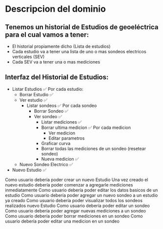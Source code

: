 # Descripcion del dominio

## Tenemos un historial de Estudios de geoeléctrica para el cual vamos a tener:

- El historial propiamente dicho (Lista de estudios)
- Cada estudio va a tener una lista de uno o mas sondeos electricos verticales (SEV)
- Cada SEV va a tener una o mas mediciones

## Interfaz del Historial de Estudios:

- Listar Estudios ✅
  Por cada estudio:
  - Borrar Estudio ✅
  - Ver estudio ✅
    - Listar sondeos ✅
      Por cada sondeo
      - Borrar Sondeo ✅
      - Ver sondeo ✅
        - Listar mediciones ✅
        - Borrar ultima medicion ✅
            Por cada medicion
            - Ver medicion
            - Editar parametros
        - Graficar curva
        - Borrar todas las mediciones de un sondeo (resetear sondeo)
        - Nueva medicion ✅
  - Nuevo Sondeo Electrico ✅
- Nuevo Estudio ✅


Como usuario debería poder crear un nuevo Estudio
    Una vez creado el nuevo estudio debería poder comenzar a agregarle mediciones inmediatamente
Como usuario debería poder editar los datos basicos de un estudio
Como usuario debería poder agregar un nuevo sondeo a un estudio ya creado
Como usuario debería poder visualizar todos los sondeos realizados nuevo Estudio
Como usuario debería poder editar un sondeo
Como usuario debería poder agregar nuevas mediciones a un sondeo
Como usuario debería poder borrar mediciones en un sondeo
Como usuario debería poder editar una medicion en un sondeo 